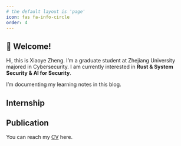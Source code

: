 ```yaml
---
# the default layout is 'page'
icon: fas fa-info-circle
order: 4
---
```


<!-- > Add Markdown syntax content to file `_tabs/about.md`{: .filepath } and it will show up on this page. -->
<!-- {: .prompt-tip } -->

## 👋 Welcome!
Hi, this is Xiaoye Zheng. I’m a graduate student at Zhejiang University majored in Cybersecurity.
I am currently interested in **Rust & System Security &  AI for Security**.

I’m documenting my learning notes in this blog.

## Internship

## Publication


You can reach my [CV]() here.